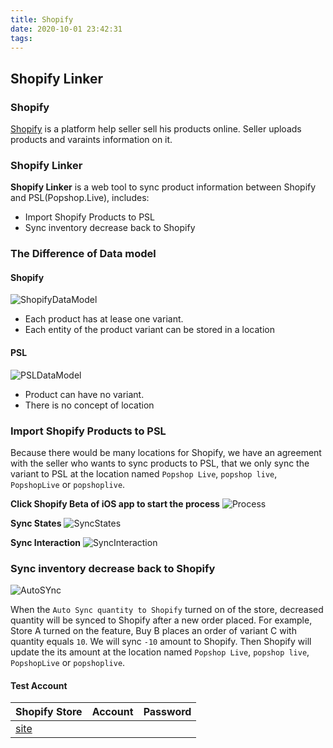 ```yaml
---
title: Shopify
date: 2020-10-01 23:42:31
tags:
---
```


## Shopify Linker

### Shopify

[Shopify](https://www.shopify.com/) is a platform help seller sell his products online. Seller uploads products and varaints information on it.

### Shopify Linker

**Shopify Linker** is a web tool to sync product information between Shopify and PSL(Popshop.Live), includes:

- Import Shopify Products to PSL
- Sync inventory decrease back to Shopify

<!-- more -->

### The Difference of Data model

#### Shopify

![ShopifyDataModel](https://i.loli.net/2020/10/01/xmVA7OWdQLcoUhB.png)

- Each product has at lease one variant.
- Each entity of the product variant can be stored in a location

#### PSL

![PSLDataModel](https://i.loli.net/2020/10/01/D8W6HImeyjlVXST.png)

- Product can have no variant.
- There is no concept of location

### Import Shopify Products to PSL

Because there would be many locations for Shopify, we have an agreement with the seller who wants to sync products to PSL, that we only sync the variant to PSL at the location named `Popshop Live`, `popshop live`, `PopshopLive` or `popshoplive`.

**Click Shopify Beta of iOS app to start the process**
![Process](https://i.loli.net/2020/10/01/yrFKPvAVL5Hl8TS.png)

**Sync States**
![SyncStates](https://i.loli.net/2020/10/01/ozr7AeiR1BPdXCD.png)

**Sync Interaction**
![SyncInteraction](https://i.loli.net/2020/10/01/qgGNQadwstl4PeA.png)

### Sync inventory decrease back to Shopify

![AutoSYnc](https://i.loli.net/2020/10/01/r1vIbCMP8Od5nsA.png)

When the `Auto Sync quantity to Shopify` turned on of the store, decreased quantity will be synced to Shopify after a new order placed. For example, Store A turned on the feature, Buy B places an order of variant C with quantity equals `10`. We will sync `-10` amount to Shopify. Then Shopify will update the its amount at the location named `Popshop Live`, `popshop live`, `PopshopLive` or `popshoplive`.

#### Test Account

| Shopify Store                                           | Account | Password |
| ------------------------------------------------------- | ------- | -------- |
| [site](https://developmentstoreof2.myshopify.com/admin) |         |          |
